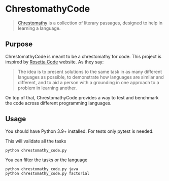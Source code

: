 # ChrestomathyCode
> [Chrestomathy](https://en.wikipedia.org/wiki/Chrestomathy) is a collection of literary passages, designed to help in learning a language.

## Purpose
ChrestomathyCode is meant to be a chrestomathy for code. This project is inspired by [Rosetta Code](https://rosettacode.org) website. As they say:
> The idea is to present solutions to the same task in as many different languages as possible, to demonstrate how languages are similar and different, and to aid a person with a grounding in one approach to a problem in learning another.

On top of that, ChrestomathyCode provides a way to test and benchmark the code across different programming languages.


## Usage
You should have Python 3.9+ installed. For tests only pytest is needed.

This will validate all the tasks
```
python chrestomathy_code.py
```
You can filter the tasks or the language
```
python chrestomathy_code.py java
python chrestomathy_code.py factorial
```
